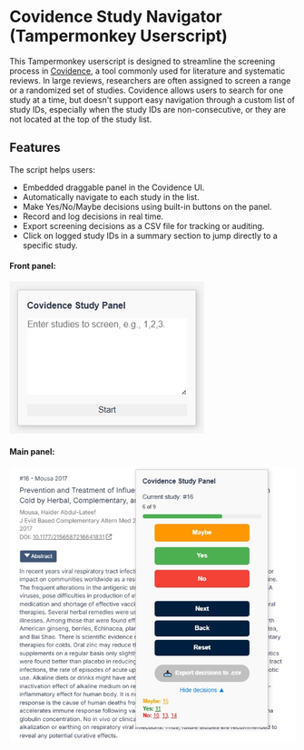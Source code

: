 # Covidence Study Navigator (Tampermonkey Userscript)

This Tampermonkey userscript is designed to streamline the screening process in [Covidence](https://www.covidence.org/), a tool commonly used for literature and systematic reviews. In large reviews, researchers are often assigned to screen a range or a randomized set of studies. Covidence allows users to search for one study at a time, but doesn't support easy navigation through a custom list of study IDs, especially when the study IDs are non-consecutive, or they are not located at the top of the study list.


## Features
The script helps users:
- Embedded draggable panel in the Covidence UI.
- Automatically navigate to each study in the list.
- Make Yes/No/Maybe decisions using built-in buttons on the panel.
- Record and log decisions in real time.
- Export screening decisions as a CSV file for tracking or auditing.
- Click on logged study IDs in a summary section to jump directly to a specific study.

#### Front panel:
![UIx](ui/CSN_UIx.png)

#### Main panel:
![UIxx](ui/CSN_UIxx.png)


